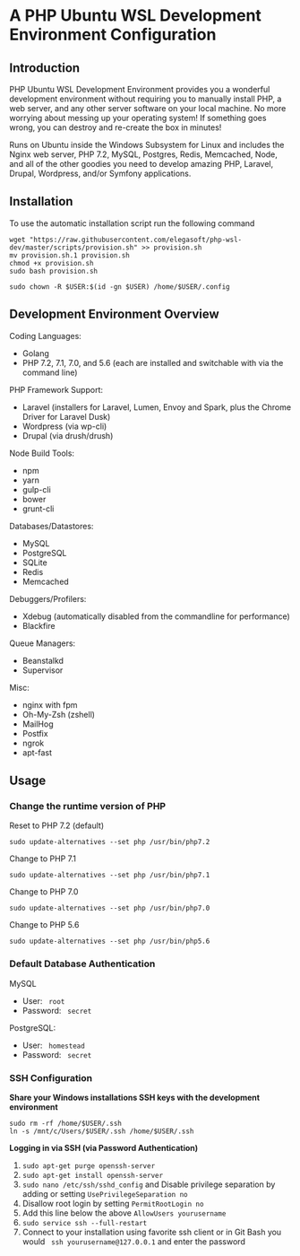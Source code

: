 # A PHP Ubuntu WSL Development Environment Configuration

## Introduction

PHP Ubuntu WSL Development Environment provides you a wonderful development environment without requiring you to manually install PHP, a web server, and any other server software on your local machine. No more worrying about messing up your operating system! If something goes wrong, you can destroy and re-create the box in minutes!

Runs on Ubuntu inside the Windows Subsystem for Linux and includes the Nginx web server, PHP 7.2, MySQL, Postgres, Redis, Memcached, Node, and all of the other goodies you need to develop amazing PHP, Laravel, Drupal, Wordpress, and/or Symfony applications.

## Installation

To use the automatic installation script run the following command

```console
wget "https://raw.githubusercontent.com/elegasoft/php-wsl-dev/master/scripts/provision.sh" >> provision.sh
mv provision.sh.1 provision.sh
chmod +x provision.sh
sudo bash provision.sh

sudo chown -R $USER:$(id -gn $USER) /home/$USER/.config
```

## Development Environment Overview

Coding Languages:

* Golang
* PHP 7.2, 7.1, 7.0, and 5.6 (each are installed and switchable with via the command line)

PHP Framework Support:
* Laravel (installers for Laravel, Lumen, Envoy and Spark, plus the Chrome Driver for Laravel Dusk)
* Wordpress (via wp-cli)
* Drupal (via drush/drush)

Node Build Tools:

* npm
* yarn
* gulp-cli
* bower
* grunt-cli

Databases/Datastores:

* MySQL
* PostgreSQL
* SQLite
* Redis
* Memcached

Debuggers/Profilers:

* Xdebug (automatically disabled from the commandline for performance)
* Blackfire

Queue Managers:

* Beanstalkd
* Supervisor

Misc:
* nginx with fpm
* Oh-My-Zsh (zshell)
* MailHog
* Postfix
* ngrok
* apt-fast


## Usage

### Change the runtime version of PHP

Reset to PHP 7.2 (default)

```console
sudo update-alternatives --set php /usr/bin/php7.2
```

Change to PHP 7.1

```console
sudo update-alternatives --set php /usr/bin/php7.1
```

Change to PHP 7.0

```console
sudo update-alternatives --set php /usr/bin/php7.0
```

Change to PHP 5.6

```console
sudo update-alternatives --set php /usr/bin/php5.6
```

### Default Database Authentication

MySQL

* User: ``  root  ``
* Password: ``  secret  ``

PostgreSQL:

* User: ``  homestead  ``
* Password: ``  secret  ``

### SSH Configuration

**Share your Windows installations SSH keys with the development environment**
```console
sudo rm -rf /home/$USER/.ssh
ln -s /mnt/c/Users/$USER/.ssh /home/$USER/.ssh
```

**Logging in via SSH (via Password Authentication)**

1. `` sudo apt-get purge openssh-server ``
2. `` sudo apt-get install openssh-server ``
3. `` sudo nano /etc/ssh/sshd_config `` and Disable privilege separation by adding or setting `` UsePrivilegeSeparation no ``
4. Disallow root login by setting  `` PermitRootLogin no ``
5. Add this line below the above `` AllowUsers yourusername ``
6. `` sudo service ssh --full-restart ``
7. Connect to your installation using favorite ssh client or in Git Bash you would `` ssh yourusername@127.0.0.1`` and enter the password

